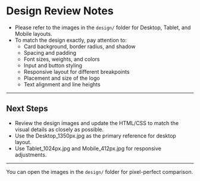 # Design Review Notes

- Please refer to the images in the `design/` folder for Desktop, Tablet, and Mobile layouts.
- To match the design exactly, pay attention to:
  - Card background, border radius, and shadow
  - Spacing and padding
  - Font sizes, weights, and colors
  - Input and button styling
  - Responsive layout for different breakpoints
  - Placement and size of the logo
  - Text alignment and line heights

---

## Next Steps
- Review the design images and update the HTML/CSS to match the visual details as closely as possible.
- Use the Desktop_1350px.jpg as the primary reference for desktop layout.
- Use Tablet_1024px.jpg and Mobile_412px.jpg for responsive adjustments.

---

You can open the images in the `design/` folder for pixel-perfect comparison.
